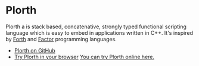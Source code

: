 # Plorth

Plorth a is stack based, concatenative, strongly typed functional scripting
language which is easy to embed in applications written in C++. It's inspired
by [Forth] and [Factor] programming languages.

* [Plorth on GitHub][GitHub]
* [Try Plorth in your browser][REPL]
[You can try Plorth online here.][REPL]

[Forth]: https://www.forth.com
[Factor]: http://www.factorcode.org
[GitHub]: https://github.com/RauliL/plorth
[REPL]: https://raulil.github.io/plorth-ide/
